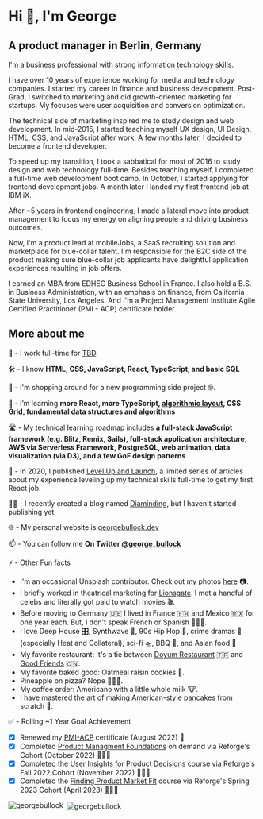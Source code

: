 <h1 align="left">Hi 👋, I'm George</h1>
<h2 align="left">A product manager in Berlin, Germany</h2>

I'm a business professional with strong information technology skills.

I have over 10 years of experience working for media and technology companies. I started my career in finance and business development. Post-Grad, I switched to marketing and did growth-oriented marketing for startups. My focuses were user acquisition and conversion optimization.

The technical side of marketing inspired me to study design and web development. In mid-2015, I started teaching myself UX design, UI Design, HTML, CSS, and JavaScript after work. A few months later, I decided to become a frontend developer.

To speed up my transition, I took a sabbatical for most of 2016 to study design and web technology full-time. Besides teaching myself, I completed a full-time web development boot camp. In October, I started applying for frontend development jobs. A month later I landed my first frontend job at IBM iX.

After ~5 years in frontend engineering, I made a lateral move into product management to focus my energy on aligning people and driving business outcomes.

Now, I'm a product lead at mobileJobs, a SaaS recruiting solution and marketplace for blue-collar talent. I'm responsible for the B2C side of the product making sure blue-collar job applicants have delightful application experiences resulting in job offers.

I earned an MBA from EDHEC Business School in France. I also hold a B.S. in Business Administration, with an emphasis on finance, from California State University, Los Angeles. And I'm a Project Management Institute Agile Certified Practitioner (PMI - ACP) certificate holder.

<h2 align="left">More about me</h2>

🤝  - I work full-time for [TBD](https://www.georgebullock.dev/).

🛠️ - I know **HTML, CSS, JavaScript, React, TypeScript, and basic SQL**

🔭 - I'm shopping around for a new programming side project 🤓.

🌱 - I’m learning **more React, more TypeScript, [algorithmic layout](https://www.youtube.com/watch?v=qOUtkN6M52M&list=PL2sukhHU1gzbJgEodn1haQ2HtfA_rdoge&index=3), CSS Grid, fundamental data structures and algorithms**

🛣️ - My technical learning roadmap includes **a full-stack JavaScript framework (e.g. Blitz, Remix, Sails), full-stack application architecture, AWS via Serverless Framework, PostgreSQL, web animation, data visualization (via D3), and a few GoF design patterns**

📝 - In 2020, I published [Level Up and Launch](https://medium.com/level-up-and-launch), a limited series of articles about my experience leveling up my technical skills full-time to get my first React job.

✍🏾 - I recently created a blog named [Diaminding](https://www.diaminding.com/about/), but I haven't started publishing yet

🌐 - My personal website is [georgebullock.dev](https://www.georgebullock.dev/)

📫 - You can follow me **On Twitter [@george_bullock](https://twitter.com/george_bullock)**

⚡ - Other Fun facts 
 - I'm an occasional Unsplash contributor. Check out my photos [here](https://unsplash.com/@george_bullock) 📷.
 - I briefly worked in theatrical marketing for [Lionsgate](https://www.lionsgate.com/). I met a handful of celebs and literally got paid to watch movies 🎬.
 - Before moving to Germany 🇩🇪  I lived in France 🇫🇷  and Mexico 🇲🇽  for one year each. But, I don't speak French or Spanish 🤷🏾‍♂️.
 - I love Deep House 🎛️, Synthwave 🦄, 90s Hip Hop 🎤, crime dramas 🔫 (especially Heat and Collateral), sci-fi 🛸, BBQ 🍖, and Asian food 🥡 
 - My favorite restaurant: It's a tie between [Doyum Restaurant](http://www.doyum-restaurant.de/) 🇹🇷 and [Good Friends](https://www.goodfriends-berlin.de/) 🇨🇳.
 - My favorite baked good: Oatmeal raisin cookies 🍪.
 - Pineapple on pizza? Nope 🙅🏾‍♂️.
 - My coffee order: Americano with a little whole milk 🐮.
 - I have mastered the art of making American-style pancakes from scratch 🥞.
 
 ✅ - Rolling ~1 Year Goal Achievement  
 - [x] Renewed my [PMI-ACP](https://www.credly.com/badges/8935049a-ee21-4605-ac60-3a40f6656a12/linked_in_profile) certificate (August 2022) 📜
 - [x] Completed [Product Managment Foundations](https://www.reforge.com/programs/product-management-foundations) on demand via Reforge's Cohort (October 2022) 👨🏾‍🎓
 - [x] Completed the [User Insights for Product Decisions](https://www.reforge.com/user-insights-product-decisions) course via Reforge's Fall 2022 Cohort (November 2022) 👨🏾‍🎓
 - [x] Completed the [Finding Product Market Fit](https://www.reforge.com/programs/finding-product-market-fit) course via Reforge's Spring 2023 Cohort (April 2023) 👨🏾‍🎓

<p><img align="left" src="https://github-readme-stats.vercel.app/api/top-langs/?username=georgebullock&layout=compact" alt="georgebullock" /></p>

<p>&nbsp;<img align="center" src="https://github-readme-stats.vercel.app/api?username=georgebullock&show_icons=true" alt="georgebullock" /></p>
